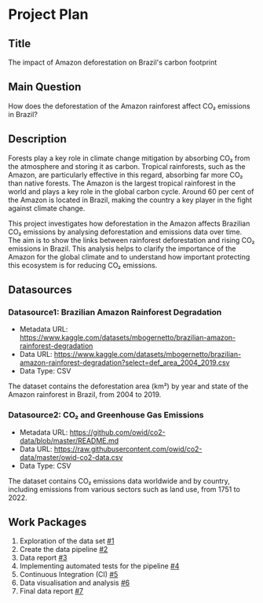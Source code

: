 # Project Plan

## Title
<!-- Give your project a short title. -->
The impact of Amazon deforestation on Brazil's carbon footprint

## Main Question

<!-- Think about one main question you want to answer based on the data. -->
How does the deforestation of the Amazon rainforest affect CO₂ emissions in Brazil?

## Description

<!-- Describe your data science project in max. 200 words. Consider writing about why and how you attempt it. -->
Forests play a key role in climate change mitigation by absorbing CO₂ from the atmosphere and storing it as carbon. Tropical rainforests, such as the Amazon, are particularly effective in this regard, absorbing far more CO₂ than native forests. The Amazon is the largest tropical rainforest in the world and plays a key role in the global carbon cycle. Around 60 per cent of the Amazon is located in Brazil, making the country a key player in the fight against climate change.

This project investigates how deforestation in the Amazon affects Brazilian CO₂ emissions by analysing deforestation and emissions data over time. The aim is to show the links between rainforest deforestation and rising CO₂ emissions in Brazil. This analysis helps to clarify the importance of the Amazon for the global climate and to understand how important protecting this ecosystem is for reducing CO₂ emissions.


## Datasources

<!-- Describe each datasources you plan to use in a section. Use the prefic "DatasourceX" where X is the id of the datasource. -->

### Datasource1: Brazilian Amazon Rainforest Degradation
* Metadata URL: https://www.kaggle.com/datasets/mbogernetto/brazilian-amazon-rainforest-degradation
* Data URL: https://www.kaggle.com/datasets/mbogernetto/brazilian-amazon-rainforest-degradation?select=def_area_2004_2019.csv
* Data Type: CSV

The dataset contains the deforestation area (km²) by year and state of the Amazon rainforest in Brazil, from 2004 to 2019. 

### Datasource2: CO₂ and Greenhouse Gas Emissions
* Metadata URL: https://github.com/owid/co2-data/blob/master/README.md
* Data URL: https://raw.githubusercontent.com/owid/co2-data/master/owid-co2-data.csv
* Data Type: CSV

The dataset contains CO₂ emissions data worldwide and by country, including emissions from various sectors such as land use, from 1751 to 2022.

## Work Packages

<!-- List of work packages ordered sequentially, each pointing to an issue with more details. -->

1. Exploration of the data set [#1][i1]
2. Create the data pipeline [#2][i2]
3. Data report [#3][i3]
4. Implementing automated tests for the pipeline [#4][i4]
5. Continuous Integration (CI) [#5][i5]
6. Data visualisation and analysis [#6][i6]
7. Final data report [#7][i7]

[i1]: https://github.com/Ronja151/made-template/issues/1
[i2]: https://github.com/Ronja151/made-template/issues/2
[i3]: https://github.com/Ronja151/made-template/issues/3
[i4]: https://github.com/Ronja151/made-template/issues/4
[i5]: https://github.com/Ronja151/made-template/issues/5
[i6]: https://github.com/Ronja151/made-template/issues/6
[i7]: https://github.com/Ronja151/made-template/issues/7